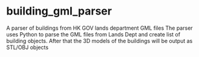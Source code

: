 # building_gml_parser
A parser of buildings from HK GOV lands department GML files
The parser uses Python to parse the GML files from Lands Dept and create list of building objects. 
After that the 3D models of the buildings will be output as STL/OBJ objects 
